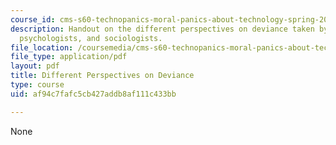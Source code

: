 ```yaml
---
course_id: cms-s60-technopanics-moral-panics-about-technology-spring-2013
description: Handout on the different perspectives on deviance taken by sociobiologists,
  psychologists, and sociologists.
file_location: /coursemedia/cms-s60-technopanics-moral-panics-about-technology-spring-2013/af94c7fafc5cb427addb8af111c433bb_MITCMS_S60S13_DevTheories.pdf
file_type: application/pdf
layout: pdf
title: Different Perspectives on Deviance
type: course
uid: af94c7fafc5cb427addb8af111c433bb

---
```

None